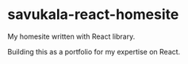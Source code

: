 # savukala-react-homesite
My homesite written with React library.

Building this as a portfolio for my expertise on React.
